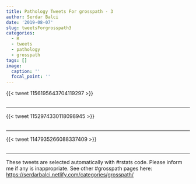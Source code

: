 ```yaml
---
title: Pathology Tweets For grosspath - 3
author: Serdar Balci
date: '2019-08-07'
slug: tweetsForgrosspath3
categories:
  - R
  - tweets
  - pathology
  - grosspath
tags: []
image:
  caption: ''
  focal_point: ''
---
```



{{< tweet 1156195643704119297 >}}
<br>
<br>
<hr>
{{< tweet 1152974330118098945 >}}
<br>
<br>
<hr>
{{< tweet 1147935266088337409 >}}
<br>
<br>
<hr>


These tweets are selected automatically with #rstats code. Please inform me if any is inappropriate.
See other #grosspath pages here: https://serdarbalci.netlify.com/categories/grosspath/
